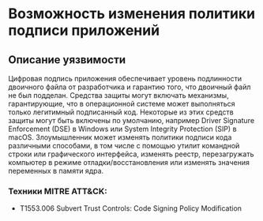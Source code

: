 # Возможность изменения политики подписи приложений

## Описание уязвимости
Цифровая подпись приложения обеспечивает уровень подлинности двоичного файла от разработчика и гарантию того, что двоичный файл не был подделан. Средства защиты могут включать механизмы, гарантирующие, что в операционной системе может выполняться только легитимный подписанный код.
Некоторые из этих средств защиты могут быть включены по умолчанию, например Driver Signature Enforcement (DSE) в Windows или System Integrity Protection (SIP) в macOS.
Злоумышленник может изменять политики подписи кода различными способами, в том числе с помощью утилит командной строки или графического интерфейса, изменять реестр, перезагружать компьютер в режиме отладки/восстановления или изменять значения переменных в памяти ядра.

### Техники MITRE ATT&CK:
+ T1553.006 Subvert Trust Controls: Code Signing Policy Modification